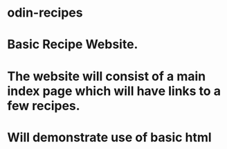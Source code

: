 # odin-recipes
# Basic Recipe Website. 
# The website will consist of a main index page which will have links to a few recipes.
# Will demonstrate use of basic html 